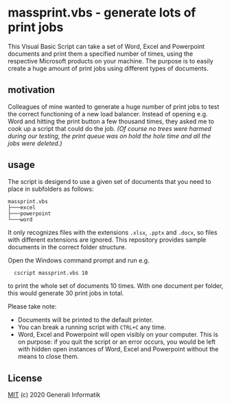 # massprint.vbs - generate lots of print jobs

This Visual Basic Script can take a set of Word, Excel and Powerpoint documents and print them a specified number of times, using the respective Microsoft products on your machine. The purpose is to easily create a huge amount of print jobs using different types of documents.

## motivation

Colleagues of mine wanted to generate a huge number of print jobs to test the correct functioning of a new load balancer. Instead of opening e.g. Word and hitting the print button a few thousand times, they asked me to cook up a script that could do the job.
_(Of course no trees were harmed during our testing, the print queue was on hold the hole time and all the jobs were deleted.)_

## usage

The script is desigend to use a given set of documents that you need to place in subfolders as follows:

```text
massprint.vbs
├───excel
├───powerpoint
└───word
```

It only recognizes files with the extensions `.xlsx`, `.pptx` and `.docx`, so files with different extensions are ignored. This repository provides sample documents in the correct folder structure.

Open the Windows command prompt and run e.g.

```cmd
  cscript massprint.vbs 10
```

to print the whole set of documents 10 times. With one document per folder, this would generate 30 print jobs in total.

Please take note:

- Documents will be printed to the default printer.
- You can break a running script with `CTRL+C` any time.
- Word, Excel and Powerpoint will open visibly on your computer. This is on purpose: if you quit the script or an error occurs, you would be left with hidden open instances of Word, Excel and Powerpoint without the means to close them.

## License

[MIT](LICENSE) (c) 2020 Generali Informatik
